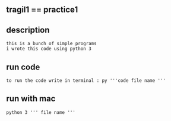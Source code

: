 ## tragil1 == practice1 


## description 
    this is a bunch of simple programs 
    i wrote this code using python 3 

## run code 
    to run the code write in terminal : py '''code file name ''' 

## run with mac 
    python 3 ''' file name ''' 